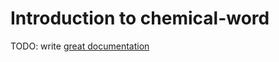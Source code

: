 # Introduction to chemical-word

TODO: write [great documentation](http://jacobian.org/writing/great-documentation/what-to-write/)
